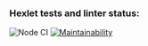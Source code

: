 ### Hexlet tests and linter status:
![Node CI](https://github.com/ansy-mir/frontend-project-lvl1/workflows/Node%20CI/badge.svg)
[![Maintainability](https://api.codeclimate.com/v1/badges/a99a88d28ad37a79dbf6/maintainability)](https://codeclimate.com/github/codeclimate/codeclimate/maintainability)
